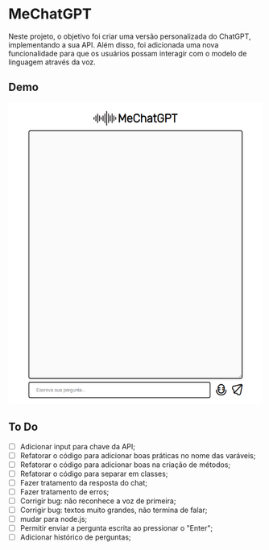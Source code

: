 # MeChatGPT

Neste projeto, o objetivo foi criar uma versão personalizada do ChatGPT, implementando a sua API. Além disso, foi adicionada uma nova funcionalidade para que os usuários possam interagir com o modelo de linguagem através da voz. 

## Demo

<img src="./demo.png" alt="Demo MeChatGPT" style="height: 600px; width:540px;"/>

## To Do
- [ ] Adicionar input para chave da API;
- [ ] Refatorar o código para adicionar boas práticas no nome das varáveis;
- [ ] Refatorar o código para adicionar boas na criação de métodos;
- [ ] Refatorar o código para separar em classes;
- [ ] Fazer tratamento da resposta do chat;
- [ ] Fazer tratamento de erros;
- [ ] Corrigir bug: não reconhece a voz de primeira;
- [ ] Corrigir bug: textos muito grandes, não termina de falar;
- [ ] mudar para node.js;
- [ ] Permitir enviar a pergunta escrita ao pressionar o "Enter";
- [ ] Adicionar histórico de perguntas;
